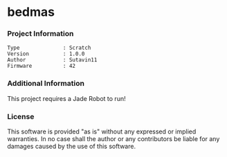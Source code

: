 bedmas
================



### Project Information
```
Type              : Scratch
Version           : 1.0.0
Author            : Sutavin11
Firmware          : 42
```

### Additional Information
This project requires a Jade Robot to run!

### License
This software is provided "as is" without any expressed or implied warranties.  In no case shall the author or any contributors be liable for any damages caused by the use of this software.

